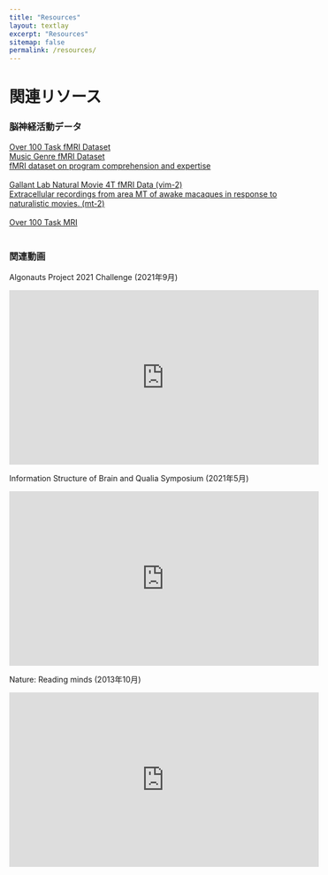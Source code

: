 ```yaml
---
title: "Resources"
layout: textlay
excerpt: "Resources"
sitemap: false
permalink: /resources/
---
```


# 関連リソース

### 脳神経活動データ
[Over 100 Task fMRI Dataset](https://openneuro.org/datasets/ds002306/)<br>
[Music Genre fMRI Dataset](https://openneuro.org/datasets/ds003720/)<br>
[fMRI dataset on program comprehension and expertise](https://openneuro.org/datasets/ds002411/)<br>
<br>
[Gallant Lab Natural Movie 4T fMRI Data (vim-2)](https://crcns.org/data-sets/vc/vim-2/about-vim-2)<br>
[Extracellular recordings from area MT of awake macaques in response to naturalistic movies. (mt-2)](https://crcns.org/data-sets/vc/mt-2/about-mt-2)<br>
<br>
[Over 100 Task MRI](https://osf.io/ea2jc/)<br>
<br>

### 関連動画
Algonauts Project 2021 Challenge (2021年9月)
<iframe width="560" height="315"
src="https://www.youtube.com/embed/xtSh_XotVlo
?loop=1
&autoplay=0
&mute=0
&rel=0
&modestbranding=1"
frameborder="0" allowfullscreen>
</iframe>
<br>

Information Structure of Brain and Qualia Symposium (2021年5月)
<iframe width="560" height="315"
src="https://www.youtube.com/embed/W9ebGLgzRNI
?loop=1
&autoplay=0
&mute=0
&rel=0
&modestbranding=1"
frameborder="0" allowfullscreen>
</iframe>
<br>

Nature: Reading minds (2013年10月)
<iframe width="560" height="315"
src="https://www.youtube.com/embed/z8iEogscUl8
?loop=1
&autoplay=0
&mute=0
&rel=0
&modestbranding=1"
frameborder="0" allowfullscreen>
</iframe>



